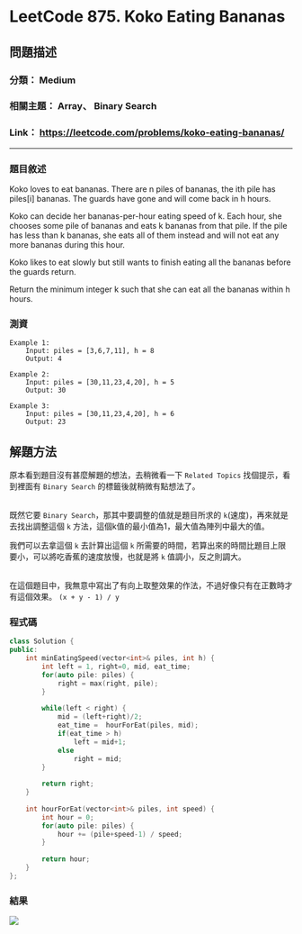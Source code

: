 # LeetCode 875. Koko Eating Bananas

## 問題描述
### 分類： Medium
### 相關主題： Array、 Binary Search
### Link： https://leetcode.com/problems/koko-eating-bananas/

---

### 題目敘述
Koko loves to eat bananas. There are n piles of bananas, the ith pile has piles[i] bananas. The guards have gone and will come back in h hours.

Koko can decide her bananas-per-hour eating speed of k. Each hour, she chooses some pile of bananas and eats k bananas from that pile. If the pile has less than k bananas, she eats all of them instead and will not eat any more bananas during this hour.

Koko likes to eat slowly but still wants to finish eating all the bananas before the guards return.

Return the minimum integer k such that she can eat all the bananas within h hours.

### 測資
```
Example 1:
    Input: piles = [3,6,7,11], h = 8
    Output: 4

Example 2:
    Input: piles = [30,11,23,4,20], h = 5
    Output: 30

Example 3:
    Input: piles = [30,11,23,4,20], h = 6
    Output: 23
```

## 解題方法
原本看到題目沒有甚麼解題的想法，去稍微看一下 `Related Topics` 找個提示，看到裡面有 `Binary Search` 的標籤後就稍微有點想法了。
<br><br>

既然它要 `Binary Search`，那其中要調整的值就是題目所求的 `k`(速度)，再來就是去找出調整這個 `k` 方法，這個k值的最小值為1，最大值為陣列中最大的值。

我們可以去拿這個 `k` 去計算出這個 `k` 所需要的時間，若算出來的時間比題目上限要小，可以將吃香蕉的速度放慢，也就是將 `k` 值調小，反之則調大。
<br><br>

在這個題目中，我無意中寫出了有向上取整效果的作法，不過好像只有在正數時才有這個效果。
`(x + y - 1) / y`

### 程式碼
```cpp
class Solution {
public:
    int minEatingSpeed(vector<int>& piles, int h) {
        int left = 1, right=0, mid, eat_time;
        for(auto pile: piles) {
            right = max(right, pile);
        }
        
        while(left < right) {
            mid = (left+right)/2;
            eat_time =  hourForEat(piles, mid);
            if(eat_time > h)
                left = mid+1;
            else
                right = mid;
        }
        
        return right;
    }
    
    int hourForEat(vector<int>& piles, int speed) {
        int hour = 0;
        for(auto pile: piles) {
            hour += (pile+speed-1) / speed;
        }
        
        return hour;
    }
};
```

### 結果
![](https://i.imgur.com/bKeBTZw.png)
